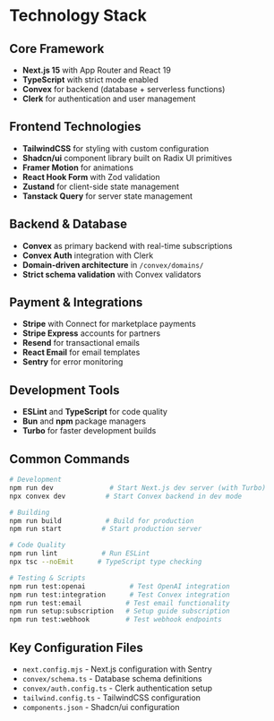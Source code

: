 # Technology Stack

## Core Framework
- **Next.js 15** with App Router and React 19
- **TypeScript** with strict mode enabled
- **Convex** for backend (database + serverless functions)
- **Clerk** for authentication and user management

## Frontend Technologies
- **TailwindCSS** for styling with custom configuration
- **Shadcn/ui** component library built on Radix UI primitives
- **Framer Motion** for animations
- **React Hook Form** with Zod validation
- **Zustand** for client-side state management
- **Tanstack Query** for server state management

## Backend & Database
- **Convex** as primary backend with real-time subscriptions
- **Convex Auth** integration with Clerk
- **Domain-driven architecture** in `/convex/domains/`
- **Strict schema validation** with Convex validators

## Payment & Integrations
- **Stripe** with Connect for marketplace payments
- **Stripe Express** accounts for partners
- **Resend** for transactional emails
- **React Email** for email templates
- **Sentry** for error monitoring

## Development Tools
- **ESLint** and **TypeScript** for code quality
- **Bun** and **npm** package managers
- **Turbo** for faster development builds

## Common Commands

```bash
# Development
npm run dev              # Start Next.js dev server (with Turbo)
npx convex dev          # Start Convex backend in dev mode

# Building
npm run build           # Build for production
npm run start          # Start production server

# Code Quality
npm run lint           # Run ESLint
npx tsc --noEmit      # TypeScript type checking

# Testing & Scripts
npm run test:openai           # Test OpenAI integration
npm run test:integration      # Test Convex integration
npm run test:email           # Test email functionality
npm run setup:subscription   # Setup guide subscription
npm run test:webhook         # Test webhook endpoints
```

## Key Configuration Files
- `next.config.mjs` - Next.js configuration with Sentry
- `convex/schema.ts` - Database schema definitions
- `convex/auth.config.ts` - Clerk authentication setup
- `tailwind.config.ts` - TailwindCSS configuration
- `components.json` - Shadcn/ui configuration